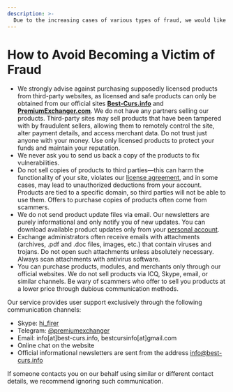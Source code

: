 ```yaml
---
description: >-
  Due to the increasing cases of various types of fraud, we would like to draw your attention to the following information.
---
```


# How to Avoid Becoming a Victim of Fraud

* We strongly advise against purchasing supposedly licensed products from third-party websites, as licensed and safe products can only be obtained from our official sites [**Best-Curs.info**](https://best-curs.info/) and [**PremiumExchanger.com**](https://premiumexchanger.com/). We do not have any partners selling our products. Third-party sites may sell products that have been tampered with by fraudulent sellers, allowing them to remotely control the site, alter payment details, and access merchant data. Do not trust just anyone with your money. Use only licensed products to protect your funds and maintain your reputation.
* We never ask you to send us back a copy of the products to fix vulnerabilities.
* Do not sell copies of products to third parties—this can harm the functionality of your site, violates our [license agreement](https://premiumexchanger.com/terms-personal-data/), and in some cases, may lead to unauthorized deductions from your account. Products are tied to a specific domain, so third parties will not be able to use them. Offers to purchase copies of products often come from scammers.
* We do not send product update files via email. Our newsletters are purely informational and only notify you of new updates. You can download available product updates only from your [personal account](https://premiumexchanger.com/uscripts/).
* Exchange administrators often receive emails with attachments (archives, .pdf and .doc files, images, etc.) that contain viruses and trojans. Do not open such attachments unless absolutely necessary. Always scan attachments with antivirus software.
* You can purchase products, modules, and merchants only through our official websites. We do not sell products via ICQ, Skype, email, or similar channels. Be wary of scammers who offer to sell you products at a lower price through dubious communication methods.

Our service provides user support exclusively through the following communication channels:

* Skype: [hi_firer](skype:hi_firer?add)
* Telegram: [@premiumexchanger](https://t.me/premiumexchanger)
* Email: info\[at]best-curs.info, bestcursinfo\[at]gmail.com
* Online chat on the website
* Official informational newsletters are sent from the address info@best-curs.info

If someone contacts you on our behalf using similar or different contact details, we recommend ignoring such communication.